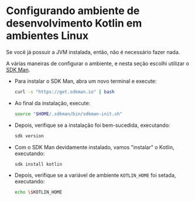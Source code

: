# Configurando ambiente de desenvolvimento Kotlin em ambientes Linux

Se você já possuir a JVM instalada, então, não é necessário fazer nada.

A várias maneiras de configurar o ambiente, e nesta seção escolhi utilizar o [SDK Man](https://sdkman.io).

- Para instalar o SDK Man, abra um novo terminal e execute:

    ```bash
    curl -s "https://get.sdkman.io" | bash
    ```

- Ao final da instalação, execute:
    ```bash
    source "$HOME/.sdkman/bin/sdkman-init.sh"
    ```

- Depois, verifique se a instalação foi bem-sucedida, executando:
    ```bash
    sdk version
    ```

- Com o SDK Man devidamente instalado, vamos "instalar" o Kotlin, executando:
    ```bash
    sdk install kotlin
    ```

- Depois, verifique se a variável de ambiente `KOTLIN_HOME` foi setada, executando:
    ```bash
    echo \$KOTLIN_HOME
    ```
